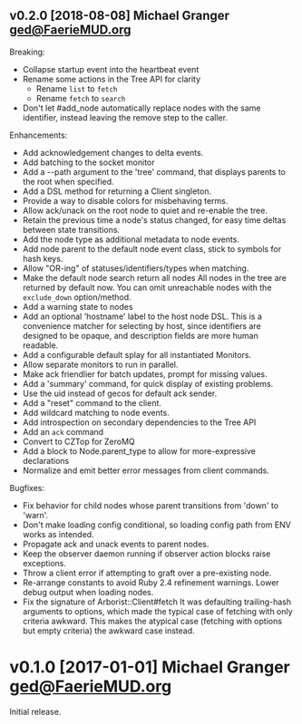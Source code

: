 ## v0.2.0 [2018-08-08] Michael Granger <ged@FaerieMUD.org>

Breaking:

- Collapse startup event into the heartbeat event
- Rename some actions in the Tree API for clarity
  * Rename `list` to `fetch`
  * Rename `fetch` to `search`
- Don't let #add_node automatically replace nodes with the same
  identifier, instead leaving the remove step to the caller.

Enhancements:

- Add acknowledgement changes to delta events.
- Add batching to the socket monitor
- Add a --path argument to the 'tree' command, that displays parents
  to the root when specified.
- Add a DSL method for returning a Client singleton.
- Provide a way to disable colors for misbehaving terms.
- Allow ack/unack on the root node to quiet and re-enable the tree.
- Retain the previous time a node's status changed, for easy time
  deltas between state transitions.
- Add the node type as additional metadata to node events.
- Add node parent to the default node event class, stick to symbols
  for hash keys.
- Allow "OR-ing" of statuses/identifiers/types when matching.
- Make the default node search return all nodes
  All nodes in the tree are returned by default now. You can omit
  unreachable nodes with the `exclude_down` option/method.
- Add a warning state to nodes
- Add an optional 'hostname' label to the host node DSL.
  This is a convenience matcher for selecting by host, since
  identifiers are designed to be opaque, and description fields are
  more human readable.
- Add a configurable default splay for all instantiated Monitors.
- Allow separate monitors to run in parallel.
- Make ack friendlier for batch updates, prompt for missing values.
- Add a 'summary' command, for quick display of existing problems.
- Use the uid instead of gecos for default ack sender.
- Add a "reset" command to the client.
- Add wildcard matching to node events.
- Add introspection on secondary dependencies to the Tree API
- Add an `ack` command
- Convert to CZTop for ZeroMQ
- Add a block to Node.parent_type to allow for more-expressive
  declarations
- Normalize and emit better error messages from client commands.

Bugfixes:

- Fix behavior for child nodes whose parent transitions from 'down' to
  'warn'.
- Don't make loading config conditional, so loading config path from
  ENV works as intended.
- Propagate ack and unack events to parent nodes.
- Keep the observer daemon running if observer action blocks raise
  exceptions.
- Throw a client error if attempting to graft over a pre-existing node.
- Re-arrange constants to avoid Ruby 2.4 refinement warnings. Lower
  debug output when loading nodes.
- Fix the signature of Arborist::Client#fetch
  It was defaulting trailing-hash arguments to options, which made the
  typical case of fetching with only criteria awkward. This makes the
  atypical case (fetching with options but empty criteria) the awkward
  case instead.


# v0.1.0 [2017-01-01] Michael Granger <ged@FaerieMUD.org>

Initial release.

